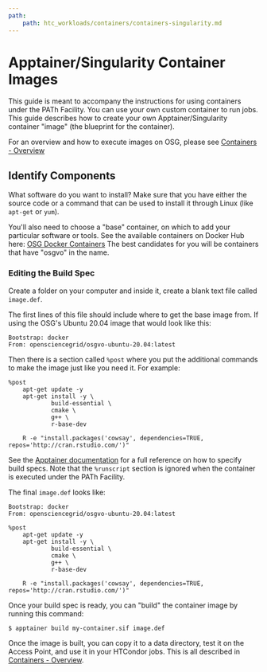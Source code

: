 ```yaml
---
path:
    path: htc_workloads/containers/containers-singularity.md
---
```


# Apptainer/Singularity Container Images

This guide is meant to accompany the instructions for using containers
under the PATh Facility. You can use your own custom container to run
jobs. This guide describes how to create your
own Apptainer/Singularity container "image" (the blueprint for the container).

For an overview and how to execute images on OSG, please see
[Containers - Overview][osg-containers]

## Identify Components

What software do you want to install? Make sure that you have either the source
code or a command that can be used to install it through Linux (like `apt-get` or
`yum`).

You'll also need to choose a "base" container, on which to add your particular
software or tools.
See the available containers on Docker Hub here:
[OSG Docker Containers](https://hub.docker.com/u/opensciencegrid)
The best candidates for you will be containers that have "osgvo" in the name.

### Editing the Build Spec

Create a folder on your computer and inside it, create a blank text file
called `image.def`.

The first lines of this file should include where to get the base image
from. If using the OSG's Ubuntu 20.04 image that  would look like this:

    Bootstrap: docker
    From: opensciencegrid/osgvo-ubuntu-20.04:latest

Then there is a section called `%post` where you put the additional
commands to make the image just like you need it. For example:

    %post
        apt-get update -y
        apt-get install -y \
                build-essential \
                cmake \
                g++ \
                r-base-dev

        R -e "install.packages('cowsay', dependencies=TRUE, repos='http://cran.rstudio.com/')"

See the [Apptainer documentation](https://apptainer.org/user-docs/master/definition_files.html)
for a full reference on how to specify build specs. Note that the `%runscript`
section is ignored when the container is executed under the PATh Facility.

The final `image.def` looks like:

    Bootstrap: docker
    From: opensciencegrid/osgvo-ubuntu-20.04:latest

    %post
        apt-get update -y
        apt-get install -y \
                build-essential \
                cmake \
                g++ \
                r-base-dev

        R -e "install.packages('cowsay', dependencies=TRUE, repos='http://cran.rstudio.com/')"

Once your build spec is ready, you can "build" the container image by running this command:

    $ apptainer build my-container.sif image.def

Once the image is built, you can copy it to a data directory, test it on the Access Point,
and use it in your HTCondor jobs. This is all described in
[Containers - Overview][osg-containers].

[osg-containers]: ../../../htc_workloads/using_software/containers/

